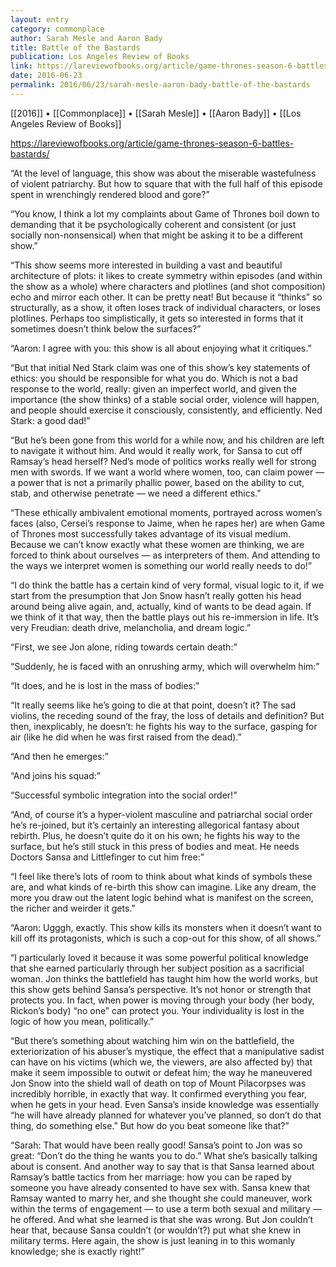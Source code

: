 ```yaml
---
layout: entry
category: commonplace
author: Sarah Mesle and Aaron Bady
title: Battle of the Bastards
publication: Los Angeles Review of Books
link: https://lareviewofbooks.org/article/game-thrones-season-6-battles-bastards/
date: 2016-06-23
permalink: 2016/06/23/sarah-mesle-aaron-bady-battle-of-the-bastards
---
```


[[2016]] • [[Commonplace]] • [[Sarah Mesle]] • [[Aaron Bady]] • [[Los Angeles Review of Books]]

https://lareviewofbooks.org/article/game-thrones-season-6-battles-bastards/

“At the level of language, this show was about the miserable wastefulness of violent patriarchy. But how to square that with the full half of this episode spent in wrenchingly rendered blood and gore?”

“You know, I think a lot my complaints about Game of Thrones boil down to demanding that it be psychologically coherent and consistent (or just socially non-nonsensical) when that might be asking it to be a different show.”

“This show seems more interested in building a vast and beautiful architecture of plots: it likes to create symmetry within episodes (and within the show as a whole) where characters and plotlines (and shot composition) echo and mirror each other. It can be pretty neat! But because it “thinks” so structurally, as a show, it often loses track of individual characters, or loses plotlines. Perhaps too simplistically, it gets so interested in forms that it sometimes doesn’t think below the surfaces?”

“Aaron: I agree with you: this show is all about enjoying what it critiques.”

“But that initial Ned Stark claim was one of this show’s key statements of ethics: you should be responsible for what you do. Which is not a bad response to the world, really: given an imperfect world, and given the importance (the show thinks) of a stable social order, violence will happen, and people should exercise it consciously, consistently, and efficiently. Ned Stark: a good dad!”

“But he’s been gone from this world for a while now, and his children are left to navigate it without him. And would it really work, for Sansa to cut off Ramsay’s head herself? Ned’s mode of politics works really well for strong men with swords. If we want a world where women, too, can claim power — a power that is not a primarily phallic power, based on the ability to cut, stab, and otherwise penetrate — we need a different ethics.”

“These ethically ambivalent emotional moments, portrayed across women’s faces (also, Cersei’s response to Jaime, when he rapes her) are when Game of Thrones most successfully takes advantage of its visual medium. Because we can’t know exactly what these women are thinking, we are forced to think about ourselves — as interpreters of them. And attending to the ways we interpret women is something our world really needs to do!”

“I do think the battle has a certain kind of very formal, visual logic to it, if we start from the presumption that Jon Snow hasn’t really gotten his head around being alive again, and, actually, kind of wants to be dead again. If we think of it that way, then the battle plays out his re-immersion in life. It’s very Freudian: death drive, melancholia, and dream logic.”

“First, we see Jon alone, riding towards certain death:”

“Suddenly, he is faced with an onrushing army, which will overwhelm him:”

“It does, and he is lost in the mass of bodies:”

“It really seems like he’s going to die at that point, doesn’t it? The sad violins, the receding sound of the fray, the loss of details and definition? But then, inexplicably, he doesn’t: he fights his way to the surface, gasping for air (like he did when he was first raised from the dead).”

“And then he emerges:”

“And joins his squad:”

“Successful symbolic integration into the social order!”

“And, of course it’s a hyper-violent masculine and patriarchal social order he’s re-joined, but it’s certainly an interesting allegorical fantasy about rebirth. Plus, he doesn’t quite do it on his own; he fights his way to the surface, but he’s still stuck in this press of bodies and meat. He needs Doctors Sansa and Littlefinger to cut him free:”

“I feel like there’s lots of room to think about what kinds of symbols these are, and what kinds of re-birth this show can imagine. Like any dream, the more you draw out the latent logic behind what is manifest on the screen, the richer and weirder it gets.”

“Aaron: Ugggh, exactly. This show kills its monsters when it doesn’t want to kill off its protagonists, which is such a cop-out for this show, of all shows.”

“I particularly loved it because it was some powerful political knowledge that she earned particularly through her subject position as a sacrificial woman. Jon thinks the battlefield has taught him how the world works, but this show gets behind Sansa’s perspective. It’s not honor or strength that protects you. In fact, when power is moving through your body (her body, Rickon’s body) “no one” can protect you. Your individuality is lost in the logic of how you mean, politically.”

“But there’s something about watching him win on the battlefield, the exteriorization of his abuser’s mystique, the effect that a manipulative sadist can have on his victims (which we, the viewers, are also affected by) that make it seem impossible to outwit or defeat him; the way he maneuvered Jon Snow into the shield wall of death on top of Mount Pilacorpses was incredibly horrible, in exactly that way. It confirmed everything you fear, when he gets in your head. Even Sansa’s inside knowledge was essentially “he will have already planned for whatever you’ve planned, so don’t do that thing, do something else.” But how do you beat someone like that?”

“Sarah: That would have been really good! Sansa’s point to Jon was so great: “Don’t do the thing he wants you to do.” What she’s basically talking about is consent. And another way to say that is that Sansa learned about Ramsay’s battle tactics from her marriage: how you can be raped by someone you have already consented to have sex with. Sansa knew that Ramsay wanted to marry her, and she thought she could maneuver, work within the terms of engagement — to use a term both sexual and military — he offered. And what she learned is that she was wrong. But Jon couldn’t hear that, because Sansa couldn’t (or wouldn’t?) put what she knew in military terms. Here again, the show is just leaning in to this womanly knowledge; she is exactly right!”
